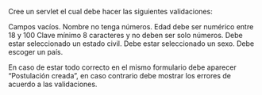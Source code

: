 Cree un servlet el cual debe hacer las siguientes validaciones:


Campos vacíos.
Nombre no tenga números.
Edad debe ser numérico entre 18 y 100 
Clave mínimo 8 caracteres y no deben ser solo números.
Debe estar seleccionado un estado civil.
Debe estar seleccionado un sexo.
Debe escoger un país.

En caso de estar todo correcto en el mismo formulario debe aparecer “Postulación creada”, en caso contrario debe mostrar los errores de acuerdo a las validaciones.
